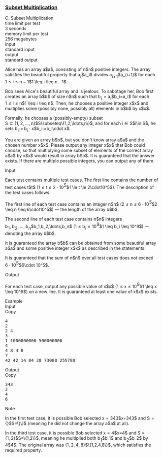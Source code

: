 <h3><a href="https://codeforces.com/contest/2124/problem/C" target="_blank" rel="noopener noreferrer">Subset Multiplication</a></h3>

<div class="header"><div class="title">C. Subset Multiplication</div><div class="time-limit"><div class="property-title">time limit per test</div>3 seconds</div><div class="memory-limit"><div class="property-title">memory limit per test</div>256 megabytes</div><div class="input-file input-standard"><div class="property-title">input</div>standard input</div><div class="output-file output-standard"><div class="property-title">output</div>standard output</div></div><div><p>Alice has an array <span class="MathJax_Preview" style="color: inherit;"><span class="MJXp-math" id="MJXp-Span-1"><span class="MJXp-mi MJXp-italic" id="MJXp-Span-2">a</span></span></span>$a$, consisting of <span class="MathJax_Preview" style="color: inherit;"><span class="MJXp-math" id="MJXp-Span-3"><span class="MJXp-mi MJXp-italic" id="MJXp-Span-4">n</span></span></span>$n$ positive integers. The array satisfies the beautiful property that <span class="MathJax_Preview" style="color: inherit;"><span class="MJXp-math" id="MJXp-Span-5"><span class="MJXp-msubsup" id="MJXp-Span-6"><span class="MJXp-mi MJXp-italic" id="MJXp-Span-7" style="margin-right: 0.05em;">a</span><span class="MJXp-mi MJXp-italic MJXp-script" id="MJXp-Span-8" style="vertical-align: -0.4em;">i</span></span></span></span>$a_i$ divides <span class="MathJax_Preview" style="color: inherit;"><span class="MJXp-math" id="MJXp-Span-9"><span class="MJXp-msubsup" id="MJXp-Span-10"><span class="MJXp-mi MJXp-italic" id="MJXp-Span-11" style="margin-right: 0.05em;">a</span><span class="MJXp-mrow MJXp-script" id="MJXp-Span-12" style="vertical-align: -0.4em;"><span class="MJXp-mi MJXp-italic" id="MJXp-Span-13">i</span><span class="MJXp-mo" id="MJXp-Span-14">+</span><span class="MJXp-mn" id="MJXp-Span-15">1</span></span></span></span></span>$a_{i+1}$ for each <span class="MathJax_Preview" style="color: inherit;"><span class="MJXp-math" id="MJXp-Span-16"><span class="MJXp-mn" id="MJXp-Span-17">1</span><span class="MJXp-mo" id="MJXp-Span-18" style="margin-left: 0.333em; margin-right: 0.333em;">≤</span><span class="MJXp-mi MJXp-italic" id="MJXp-Span-19">i</span><span class="MJXp-mo" id="MJXp-Span-20" style="margin-left: 0.333em; margin-right: 0.333em;">≤</span><span class="MJXp-mi MJXp-italic" id="MJXp-Span-21">n</span><span class="MJXp-mo" id="MJXp-Span-22" style="margin-left: 0.267em; margin-right: 0.267em;">−</span><span class="MJXp-mn" id="MJXp-Span-23">1</span></span></span>$1 \leq i \leq n - 1$. </p><p>Bob sees Alice's beautiful array and is jealous. To sabotage her, Bob first creates an array <span class="MathJax_Preview" style="color: inherit;"><span class="MJXp-math" id="MJXp-Span-24"><span class="MJXp-mi MJXp-italic" id="MJXp-Span-25">b</span></span></span>$b$ of size <span class="MathJax_Preview" style="color: inherit;"><span class="MJXp-math" id="MJXp-Span-26"><span class="MJXp-mi MJXp-italic" id="MJXp-Span-27">n</span></span></span>$n$ such that <span class="MathJax_Preview" style="color: inherit;"><span class="MJXp-math" id="MJXp-Span-28"><span class="MJXp-msubsup" id="MJXp-Span-29"><span class="MJXp-mi MJXp-italic" id="MJXp-Span-30" style="margin-right: 0.05em;">b</span><span class="MJXp-mi MJXp-italic MJXp-script" id="MJXp-Span-31" style="vertical-align: -0.4em;">i</span></span><span class="MJXp-mo" id="MJXp-Span-32" style="margin-left: 0.333em; margin-right: 0.333em;">=</span><span class="MJXp-msubsup" id="MJXp-Span-33"><span class="MJXp-mi MJXp-italic" id="MJXp-Span-34" style="margin-right: 0.05em;">a</span><span class="MJXp-mi MJXp-italic MJXp-script" id="MJXp-Span-35" style="vertical-align: -0.4em;">i</span></span></span></span>$b_i=a_i$ for each <span class="MathJax_Preview" style="color: inherit;"><span class="MJXp-math" id="MJXp-Span-36"><span class="MJXp-mn" id="MJXp-Span-37">1</span><span class="MJXp-mo" id="MJXp-Span-38" style="margin-left: 0.333em; margin-right: 0.333em;">≤</span><span class="MJXp-mi MJXp-italic" id="MJXp-Span-39">i</span><span class="MJXp-mo" id="MJXp-Span-40" style="margin-left: 0.333em; margin-right: 0.333em;">≤</span><span class="MJXp-mi MJXp-italic" id="MJXp-Span-41">n</span></span></span>$1 \leq i \leq n$. Then, he chooses a positive integer <span class="MathJax_Preview" style="color: inherit;"><span class="MJXp-math" id="MJXp-Span-42"><span class="MJXp-mi MJXp-italic" id="MJXp-Span-43">x</span></span></span>$x$ and multiplies some (possibly none, possibly all) elements in <span class="MathJax_Preview" style="color: inherit;"><span class="MJXp-math" id="MJXp-Span-44"><span class="MJXp-mi MJXp-italic" id="MJXp-Span-45">b</span></span></span>$b$ by <span class="MathJax_Preview" style="color: inherit;"><span class="MJXp-math" id="MJXp-Span-46"><span class="MJXp-mi MJXp-italic" id="MJXp-Span-47">x</span></span></span>$x$. </p><p>Formally, he chooses a (possibly-empty) subset <span class="MathJax_Preview" style="color: inherit;"><span class="MJXp-math" id="MJXp-Span-48"><span class="MJXp-mi MJXp-italic" id="MJXp-Span-49">S</span><span class="MJXp-mo" id="MJXp-Span-50" style="margin-left: 0.333em; margin-right: 0.333em;">⊆</span><span class="MJXp-mo" id="MJXp-Span-51" style="margin-left: 0em; margin-right: 0em;">{</span><span class="MJXp-mn" id="MJXp-Span-52">1</span><span class="MJXp-mo" id="MJXp-Span-53" style="margin-left: 0em; margin-right: 0.222em;">,</span><span class="MJXp-mn" id="MJXp-Span-54">2</span><span class="MJXp-mo" id="MJXp-Span-55" style="margin-left: 0em; margin-right: 0.222em;">,</span><span class="MJXp-mo" id="MJXp-Span-56" style="margin-left: 0em; margin-right: 0em;">…</span><span class="MJXp-mo" id="MJXp-Span-57" style="margin-left: 0em; margin-right: 0.222em;">,</span><span class="MJXp-mi MJXp-italic" id="MJXp-Span-58">n</span><span class="MJXp-mo" id="MJXp-Span-59" style="margin-left: 0em; margin-right: 0em;">}</span></span></span>$S\subseteq\{1,2,\ldots,n\}$, and for each <span class="MathJax_Preview" style="color: inherit;"><span class="MJXp-math" id="MJXp-Span-60"><span class="MJXp-mi MJXp-italic" id="MJXp-Span-61">i</span><span class="MJXp-mo" id="MJXp-Span-62" style="margin-left: 0.333em; margin-right: 0.333em;">∈</span><span class="MJXp-mi MJXp-italic" id="MJXp-Span-63">S</span></span></span>$i\in S$, he sets <span class="MathJax_Preview" style="color: inherit;"><span class="MJXp-math" id="MJXp-Span-64"><span class="MJXp-msubsup" id="MJXp-Span-65"><span class="MJXp-mi MJXp-italic" id="MJXp-Span-66" style="margin-right: 0.05em;">b</span><span class="MJXp-mi MJXp-italic MJXp-script" id="MJXp-Span-67" style="vertical-align: -0.4em;">i</span></span><span class="MJXp-mo" id="MJXp-Span-68" style="margin-left: 0.111em; margin-right: 0.167em;">:=</span><span class="MJXp-msubsup" id="MJXp-Span-69"><span class="MJXp-mi MJXp-italic" id="MJXp-Span-70" style="margin-right: 0.05em;">b</span><span class="MJXp-mi MJXp-italic MJXp-script" id="MJXp-Span-71" style="vertical-align: -0.4em;">i</span></span><span class="MJXp-mo" id="MJXp-Span-72" style="margin-left: 0.267em; margin-right: 0.267em;">⋅</span><span class="MJXp-mi MJXp-italic" id="MJXp-Span-73">x</span></span></span>$b_i:=b_i\cdot x$. </p><p>You are given an array <span class="MathJax_Preview" style="color: inherit;"><span class="MJXp-math" id="MJXp-Span-74"><span class="MJXp-mi MJXp-italic" id="MJXp-Span-75">b</span></span></span>$b$, but you don't know array <span class="MathJax_Preview" style="color: inherit;"><span class="MJXp-math" id="MJXp-Span-76"><span class="MJXp-mi MJXp-italic" id="MJXp-Span-77">a</span></span></span>$a$ and the chosen number <span class="MathJax_Preview" style="color: inherit;"><span class="MJXp-math" id="MJXp-Span-78"><span class="MJXp-mi MJXp-italic" id="MJXp-Span-79">x</span></span></span>$x$. Please output any integer <span class="MathJax_Preview" style="color: inherit;"><span class="MJXp-math" id="MJXp-Span-80"><span class="MJXp-mi MJXp-italic" id="MJXp-Span-81">x</span></span></span>$x$ that Bob could choose, so that multiplying some subset of elements of the correct array <span class="MathJax_Preview" style="color: inherit;"><span class="MJXp-math" id="MJXp-Span-82"><span class="MJXp-mi MJXp-italic" id="MJXp-Span-83">a</span></span></span>$a$ by <span class="MathJax_Preview" style="color: inherit;"><span class="MJXp-math" id="MJXp-Span-84"><span class="MJXp-mi MJXp-italic" id="MJXp-Span-85">x</span></span></span>$x$ would result in array <span class="MathJax_Preview" style="color: inherit;"><span class="MJXp-math" id="MJXp-Span-86"><span class="MJXp-mi MJXp-italic" id="MJXp-Span-87">b</span></span></span>$b$. It is guaranteed that the answer exists. If there are multiple possible integers, you can output any of them.</p></div><div class="input-specification"><div class="section-title">Input</div><p>Each test contains multiple test cases. The first line contains the number of test cases <span class="MathJax_Preview" style="color: inherit;"><span class="MJXp-math" id="MJXp-Span-88"><span class="MJXp-mi MJXp-italic" id="MJXp-Span-89">t</span></span></span>$t$ (<span class="MathJax_Preview" style="color: inherit;"><span class="MJXp-math" id="MJXp-Span-90"><span class="MJXp-mn" id="MJXp-Span-91">1</span><span class="MJXp-mo" id="MJXp-Span-92" style="margin-left: 0.333em; margin-right: 0.333em;">≤</span><span class="MJXp-mi MJXp-italic" id="MJXp-Span-93">t</span><span class="MJXp-mo" id="MJXp-Span-94" style="margin-left: 0.333em; margin-right: 0.333em;">≤</span><span class="MJXp-mn" id="MJXp-Span-95">2</span><span class="MJXp-mo" id="MJXp-Span-96" style="margin-left: 0.267em; margin-right: 0.267em;">⋅</span><span class="MJXp-msubsup" id="MJXp-Span-97"><span class="MJXp-mn" id="MJXp-Span-98" style="margin-right: 0.05em;">10</span><span class="MJXp-mn MJXp-script" id="MJXp-Span-99" style="vertical-align: 0.5em;">5</span></span></span></span>$1 \le t \le 2\cdot10^5$). The description of the test cases follows. </p><p>The first line of each test case contains an integer <span class="MathJax_Preview" style="color: inherit;"><span class="MJXp-math" id="MJXp-Span-100"><span class="MJXp-mi MJXp-italic" id="MJXp-Span-101">n</span></span></span>$n$ (<span class="MathJax_Preview" style="color: inherit;"><span class="MJXp-math" id="MJXp-Span-102"><span class="MJXp-mn" id="MJXp-Span-103">2</span><span class="MJXp-mo" id="MJXp-Span-104" style="margin-left: 0.333em; margin-right: 0.333em;">≤</span><span class="MJXp-mi MJXp-italic" id="MJXp-Span-105">n</span><span class="MJXp-mo" id="MJXp-Span-106" style="margin-left: 0.333em; margin-right: 0.333em;">≤</span><span class="MJXp-mn" id="MJXp-Span-107">6</span><span class="MJXp-mo" id="MJXp-Span-108" style="margin-left: 0.267em; margin-right: 0.267em;">⋅</span><span class="MJXp-msubsup" id="MJXp-Span-109"><span class="MJXp-mn" id="MJXp-Span-110" style="margin-right: 0.05em;">10</span><span class="MJXp-mn MJXp-script" id="MJXp-Span-111" style="vertical-align: 0.5em;">5</span></span></span></span>$2 \leq n \leq 6\cdot10^5$) — the length of the array <span class="MathJax_Preview" style="color: inherit;"><span class="MJXp-math" id="MJXp-Span-112"><span class="MJXp-mi MJXp-italic" id="MJXp-Span-113">b</span></span></span>$b$.</p><p>The second line of each test case contains <span class="MathJax_Preview" style="color: inherit;"><span class="MJXp-math" id="MJXp-Span-114"><span class="MJXp-mi MJXp-italic" id="MJXp-Span-115">n</span></span></span>$n$ integers <span class="MathJax_Preview" style="color: inherit;"><span class="MJXp-math" id="MJXp-Span-116"><span class="MJXp-msubsup" id="MJXp-Span-117"><span class="MJXp-mi MJXp-italic" id="MJXp-Span-118" style="margin-right: 0.05em;">b</span><span class="MJXp-mn MJXp-script" id="MJXp-Span-119" style="vertical-align: -0.4em;">1</span></span><span class="MJXp-mo" id="MJXp-Span-120" style="margin-left: 0em; margin-right: 0.222em;">,</span><span class="MJXp-msubsup" id="MJXp-Span-121"><span class="MJXp-mi MJXp-italic" id="MJXp-Span-122" style="margin-right: 0.05em;">b</span><span class="MJXp-mn MJXp-script" id="MJXp-Span-123" style="vertical-align: -0.4em;">2</span></span><span class="MJXp-mo" id="MJXp-Span-124" style="margin-left: 0em; margin-right: 0.222em;">,</span><span class="MJXp-mo" id="MJXp-Span-125" style="margin-left: 0em; margin-right: 0em;">…</span><span class="MJXp-mo" id="MJXp-Span-126" style="margin-left: 0em; margin-right: 0.222em;">,</span><span class="MJXp-msubsup" id="MJXp-Span-127"><span class="MJXp-mi MJXp-italic" id="MJXp-Span-128" style="margin-right: 0.05em;">b</span><span class="MJXp-mi MJXp-italic MJXp-script" id="MJXp-Span-129" style="vertical-align: -0.4em;">n</span></span></span></span>$b_1,b_2,\ldots,b_n$ (<span class="MathJax_Preview" style="color: inherit;"><span class="MJXp-math" id="MJXp-Span-130"><span class="MJXp-mn" id="MJXp-Span-131">1</span><span class="MJXp-mo" id="MJXp-Span-132" style="margin-left: 0.333em; margin-right: 0.333em;">≤</span><span class="MJXp-msubsup" id="MJXp-Span-133"><span class="MJXp-mi MJXp-italic" id="MJXp-Span-134" style="margin-right: 0.05em;">b</span><span class="MJXp-mi MJXp-italic MJXp-script" id="MJXp-Span-135" style="vertical-align: -0.4em;">i</span></span><span class="MJXp-mo" id="MJXp-Span-136" style="margin-left: 0.333em; margin-right: 0.333em;">≤</span><span class="MJXp-msubsup" id="MJXp-Span-137"><span class="MJXp-mn" id="MJXp-Span-138" style="margin-right: 0.05em;">10</span><span class="MJXp-mn MJXp-script" id="MJXp-Span-139" style="vertical-align: 0.5em;">9</span></span></span></span>$1 \leq b_i \leq 10^9$) — denoting the array <span class="MathJax_Preview" style="color: inherit;"><span class="MJXp-math" id="MJXp-Span-140"><span class="MJXp-mi MJXp-italic" id="MJXp-Span-141">b</span></span></span>$b$.</p><p>It is <span class="tex-font-style-bf">guaranteed</span> the array <span class="MathJax_Preview" style="color: inherit;"><span class="MJXp-math" id="MJXp-Span-142"><span class="MJXp-mi MJXp-italic" id="MJXp-Span-143">b</span></span></span>$b$ can be obtained from some beautiful array <span class="MathJax_Preview" style="color: inherit;"><span class="MJXp-math" id="MJXp-Span-144"><span class="MJXp-mi MJXp-italic" id="MJXp-Span-145">a</span></span></span>$a$ and some positive integer <span class="MathJax_Preview" style="color: inherit;"><span class="MJXp-math" id="MJXp-Span-146"><span class="MJXp-mi MJXp-italic" id="MJXp-Span-147">x</span></span></span>$x$ as described in the statements.</p><p>It is guaranteed that the sum of <span class="MathJax_Preview" style="color: inherit;"><span class="MJXp-math" id="MJXp-Span-148"><span class="MJXp-mi MJXp-italic" id="MJXp-Span-149">n</span></span></span>$n$ over all test cases does not exceed <span class="MathJax_Preview" style="color: inherit;"><span class="MJXp-math" id="MJXp-Span-150"><span class="MJXp-mn" id="MJXp-Span-151">6</span><span class="MJXp-mo" id="MJXp-Span-152" style="margin-left: 0.267em; margin-right: 0.267em;">⋅</span><span class="MJXp-msubsup" id="MJXp-Span-153"><span class="MJXp-mn" id="MJXp-Span-154" style="margin-right: 0.05em;">10</span><span class="MJXp-mn MJXp-script" id="MJXp-Span-155" style="vertical-align: 0.5em;">5</span></span></span></span>$6\cdot 10^5$.</p></div><div class="output-specification"><div class="section-title">Output</div><p>For each test case, output any possible value of <span class="MathJax_Preview" style="color: inherit;"><span class="MJXp-math" id="MJXp-Span-156"><span class="MJXp-mi MJXp-italic" id="MJXp-Span-157">x</span></span></span>$x$ (<span class="MathJax_Preview" style="color: inherit;"><span class="MJXp-math" id="MJXp-Span-158"><span class="MJXp-mn" id="MJXp-Span-159">1</span><span class="MJXp-mo" id="MJXp-Span-160" style="margin-left: 0.333em; margin-right: 0.333em;">≤</span><span class="MJXp-mi MJXp-italic" id="MJXp-Span-161">x</span><span class="MJXp-mo" id="MJXp-Span-162" style="margin-left: 0.333em; margin-right: 0.333em;">≤</span><span class="MJXp-msubsup" id="MJXp-Span-163"><span class="MJXp-mn" id="MJXp-Span-164" style="margin-right: 0.05em;">10</span><span class="MJXp-mn MJXp-script" id="MJXp-Span-165" style="vertical-align: 0.5em;">9</span></span></span></span>$1 \leq x \leq 10^9$) on a new line. It is guaranteed at least one value of <span class="MathJax_Preview" style="color: inherit;"><span class="MJXp-math" id="MJXp-Span-166"><span class="MJXp-mi MJXp-italic" id="MJXp-Span-167">x</span></span></span>$x$ exists.</p></div><div class="sample-tests"><div class="section-title">Example</div><div class="sample-test"><div class="input"><div class="title">Input<div title="Copy" data-clipboard-target="#id00944890400125742" id="id0036089522392463746" class="input-output-copier">Copy</div></div><pre id="id00944890400125742"><div class="test-example-line test-example-line-even test-example-line-0">4</div><div class="test-example-line test-example-line-odd test-example-line-1">2</div><div class="test-example-line test-example-line-odd test-example-line-1">2 4</div><div class="test-example-line test-example-line-even test-example-line-2">3</div><div class="test-example-line test-example-line-even test-example-line-2">1 1000000000 500000000</div><div class="test-example-line test-example-line-odd test-example-line-3">4</div><div class="test-example-line test-example-line-odd test-example-line-3">4 8 4 8</div><div class="test-example-line test-example-line-even test-example-line-4">7</div><div class="test-example-line test-example-line-even test-example-line-4">42 42 14 84 28 73080 255780</div></pre></div><div class="output"><div class="title">Output<div title="Copy" data-clipboard-target="#id003276226512838488" id="id007579819921951308" class="input-output-copier">Copy</div></div><pre id="id003276226512838488">343
2
4
6
</pre></div></div></div><div class="note"><div class="section-title">Note</div><p>In the first test case, it is possible Bob selected <span class="MathJax_Preview" style="color: inherit;"><span class="MJXp-math" id="MJXp-Span-168"><span class="MJXp-mi MJXp-italic" id="MJXp-Span-169">x</span><span class="MJXp-mo" id="MJXp-Span-170" style="margin-left: 0.333em; margin-right: 0.333em;">=</span><span class="MJXp-mn" id="MJXp-Span-171">343</span></span></span>$x=343$ and <span class="MathJax_Preview" style="color: inherit;"><span class="MJXp-math" id="MJXp-Span-172"><span class="MJXp-mi MJXp-italic" id="MJXp-Span-173">S</span><span class="MJXp-mo" id="MJXp-Span-174" style="margin-left: 0.333em; margin-right: 0.333em;">=</span><span class="MJXp-mo" id="MJXp-Span-175" style="margin-left: 0em; margin-right: 0em;">{</span><span class="MJXp-mo" id="MJXp-Span-176" style="margin-left: 0em; margin-right: 0em;">}</span></span></span>$S=\{\}$ (meaning he did not change the array <span class="MathJax_Preview" style="color: inherit;"><span class="MJXp-math" id="MJXp-Span-177"><span class="MJXp-mi MJXp-italic" id="MJXp-Span-178">a</span></span></span>$a$ at all). </p><p>In the third test case, it is possible Bob selected <span class="MathJax_Preview" style="color: inherit;"><span class="MJXp-math" id="MJXp-Span-179"><span class="MJXp-mi MJXp-italic" id="MJXp-Span-180">x</span><span class="MJXp-mo" id="MJXp-Span-181" style="margin-left: 0.333em; margin-right: 0.333em;">=</span><span class="MJXp-mn" id="MJXp-Span-182">4</span></span></span>$x=4$ and <span class="MathJax_Preview" style="color: inherit;"><span class="MJXp-math" id="MJXp-Span-183"><span class="MJXp-mi MJXp-italic" id="MJXp-Span-184">S</span><span class="MJXp-mo" id="MJXp-Span-185" style="margin-left: 0.333em; margin-right: 0.333em;">=</span><span class="MJXp-mo" id="MJXp-Span-186" style="margin-left: 0em; margin-right: 0em;">{</span><span class="MJXp-mn" id="MJXp-Span-187">1</span><span class="MJXp-mo" id="MJXp-Span-188" style="margin-left: 0em; margin-right: 0.222em;">,</span><span class="MJXp-mn" id="MJXp-Span-189">2</span><span class="MJXp-mo" id="MJXp-Span-190" style="margin-left: 0em; margin-right: 0em;">}</span></span></span>$S=\{1,2\}$, meaning he multiplied both <span class="MathJax_Preview" style="color: inherit;"><span class="MJXp-math" id="MJXp-Span-191"><span class="MJXp-msubsup" id="MJXp-Span-192"><span class="MJXp-mi MJXp-italic" id="MJXp-Span-193" style="margin-right: 0.05em;">b</span><span class="MJXp-mn MJXp-script" id="MJXp-Span-194" style="vertical-align: -0.4em;">1</span></span></span></span>$b_1$ and <span class="MathJax_Preview" style="color: inherit;"><span class="MJXp-math" id="MJXp-Span-195"><span class="MJXp-msubsup" id="MJXp-Span-196"><span class="MJXp-mi MJXp-italic" id="MJXp-Span-197" style="margin-right: 0.05em;">b</span><span class="MJXp-mn MJXp-script" id="MJXp-Span-198" style="vertical-align: -0.4em;">2</span></span></span></span>$b_2$ by <span class="MathJax_Preview" style="color: inherit;"><span class="MJXp-math" id="MJXp-Span-199"><span class="MJXp-mn" id="MJXp-Span-200">4</span></span></span>$4$. The original array was <span class="MathJax_Preview" style="color: inherit;"><span class="MJXp-math" id="MJXp-Span-201"><span class="MJXp-mo" id="MJXp-Span-202" style="margin-left: 0em; margin-right: 0em;">{</span><span class="MJXp-mn" id="MJXp-Span-203">1</span><span class="MJXp-mo" id="MJXp-Span-204" style="margin-left: 0em; margin-right: 0.222em;">,</span><span class="MJXp-mn" id="MJXp-Span-205">2</span><span class="MJXp-mo" id="MJXp-Span-206" style="margin-left: 0em; margin-right: 0.222em;">,</span><span class="MJXp-mn" id="MJXp-Span-207">4</span><span class="MJXp-mo" id="MJXp-Span-208" style="margin-left: 0em; margin-right: 0.222em;">,</span><span class="MJXp-mn" id="MJXp-Span-209">8</span><span class="MJXp-mo" id="MJXp-Span-210" style="margin-left: 0em; margin-right: 0em;">}</span></span></span>$\{1,2,4,8\}$, which satisfies the required property.</p></div>